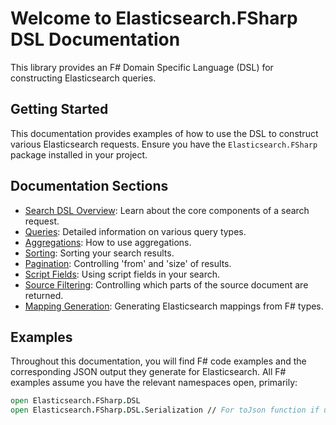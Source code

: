 # Welcome to Elasticsearch.FSharp DSL Documentation

This library provides an F# Domain Specific Language (DSL) for constructing Elasticsearch queries.

## Getting Started

This documentation provides examples of how to use the DSL to construct various Elasticsearch requests. Ensure you have the `Elasticsearch.FSharp` package installed in your project.

## Documentation Sections

- [Search DSL Overview](./search-dsl.md): Learn about the core components of a search request.
- [Queries](./queries/index.md): Detailed information on various query types.
- [Aggregations](./aggregations.md): How to use aggregations.
- [Sorting](./sort.md): Sorting your search results.
- [Pagination](./pagination.md): Controlling 'from' and 'size' of results.
- [Script Fields](./script-fields.md): Using script fields in your search.
- [Source Filtering](./source-filtering.md): Controlling which parts of the source document are returned.
- [Mapping Generation](./mapping.md): Generating Elasticsearch mappings from F# types.

## Examples

Throughout this documentation, you will find F# code examples and the corresponding JSON output they generate for Elasticsearch. All F# examples assume you have the relevant namespaces open, primarily:

```fsharp
open Elasticsearch.FSharp.DSL
open Elasticsearch.FSharp.DSL.Serialization // For toJson function if used directly
```
